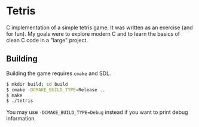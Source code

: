 # Tetris

C implementation of a simple tetris game. It was written as an exercise (and for fun). My goals were to explore modern C and to learn the basics of clean C code in a "large" project. 

## Building

Building the game requires `cmake` and SDL.

```bash
$ mkdir build; cd build
$ cmake -DCMAKE_BUILD_TYPE=Release ..
$ make
$ ./tetris
```

You may use `-DCMAKE_BUILD_TYPE=Debug` instead if you want to print debug information.
